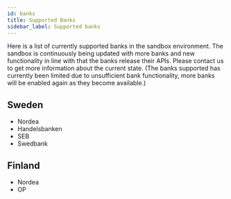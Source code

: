 ```yaml
---
id: banks
title: Supported Banks
sidebar_label: Supported banks
---
```


Here is a list of currently supported banks in the sandbox environment. The sandbox is continuously being updated with more banks and new functionality in line with that the banks release their APIs. Please contact us to get more information about the current state. (The banks supported has currently been limited due to unsufficient bank functionality, more banks will be enabled again as they become available.)

## Sweden

- Nordea
- Handelsbanken
- SEB
- Swedbank

## Finland

- Nordea
- OP